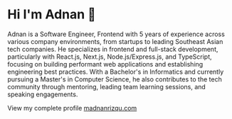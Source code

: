 # Hi I'm Adnan 👋

Adnan is a Software Engineer, Frontend with 5 years of experience across various company environments, from startups to leading Southeast Asian tech companies. He specializes in frontend and full-stack development, particularly with React.js, Next.js, Node.js/Express.js, and TypeScript, focusing on building performant web applications and establishing engineering best practices. With a Bachelor's in Informatics and currently pursuing a Master's in Computer Science, he also contributes to the tech community through mentoring, leading team learning sessions, and speaking engagements.

View my complete profile [madnanrizqu.com](madnanrizqu.com)
